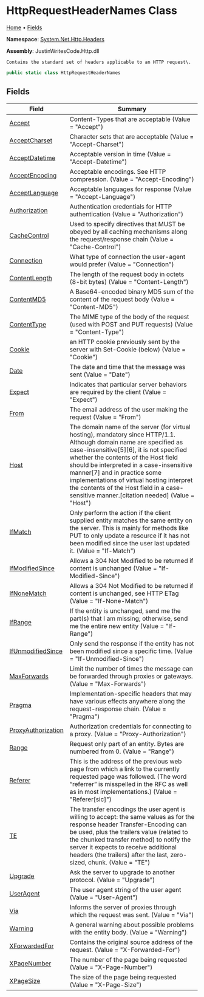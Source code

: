 # HttpRequestHeaderNames Class

[Home](../../../README.md) &#x2022; [Fields](#fields)

**Namespace**: [System.Net.Http.Headers](../README.md)

**Assembly**: JustinWritesCode\.Http\.dll

  
    Contains the standard set of headers applicable to an HTTP request\.
    

```csharp
public static class HttpRequestHeaderNames
```

## Fields

| Field | Summary |
| ----- | ------- |
| [Accept](Accept/README.md) | Content\-Types that are acceptable \(Value = "Accept"\) |
| [AcceptCharset](AcceptCharset/README.md) | Character sets that are acceptable \(Value = "Accept\-Charset"\) |
| [AcceptDatetime](AcceptDatetime/README.md) | Acceptable version in time \(Value = "Accept\-Datetime"\) |
| [AcceptEncoding](AcceptEncoding/README.md) | Acceptable encodings\. See HTTP compression\. \(Value = "Accept\-Encoding"\) |
| [AcceptLanguage](AcceptLanguage/README.md) | Acceptable languages for response \(Value = "Accept\-Language"\) |
| [Authorization](Authorization/README.md) | Authentication credentials for HTTP authentication \(Value = "Authorization"\) |
| [CacheControl](CacheControl/README.md) | Used to specify directives that MUST be obeyed by all caching mechanisms along the request/response chain \(Value = "Cache\-Control"\) |
| [Connection](Connection/README.md) | What type of connection the user\-agent would prefer \(Value = "Connection"\) |
| [ContentLength](ContentLength/README.md) | The length of the request body in octets \(8\-bit bytes\) \(Value = "Content\-Length"\) |
| [ContentMD5](ContentMD5/README.md) | A Base64\-encoded binary MD5 sum of the content of the request body \(Value = "Content\-MD5"\) |
| [ContentType](ContentType/README.md) | The MIME type of the body of the request \(used with POST and PUT requests\) \(Value = "Content\-Type"\) |
| [Cookie](Cookie/README.md) | an HTTP cookie previously sent by the server with Set\-Cookie \(below\) \(Value = "Cookie"\) |
| [Date](Date/README.md) | The date and time that the message was sent \(Value = "Date"\) |
| [Expect](Expect/README.md) | Indicates that particular server behaviors are required by the client \(Value = "Expect"\) |
| [From](From/README.md) | The email address of the user making the request \(Value = "From"\) |
| [Host](Host/README.md) | The domain name of the server \(for virtual hosting\), mandatory since HTTP/1\.1\. Although domain name are specified as case\-insensitive\[5\]\[6\], it is not specified whether the contents of the Host field should be interpreted in a case\-insensitive manner\[7\] and in practice some implementations of virtual hosting interpret the contents of the Host field in a case\-sensitive manner\.\[citation needed\] \(Value = "Host"\) |
| [IfMatch](IfMatch/README.md) | Only perform the action if the client supplied entity matches the same entity on the server\. This is mainly for methods like PUT to only update a resource if it has not been modified since the user last updated it\. \(Value = "If\-Match"\) |
| [IfModifiedSince](IfModifiedSince/README.md) | Allows a 304 Not Modified to be returned if content is unchanged \(Value = "If\-Modified\-Since"\) |
| [IfNoneMatch](IfNoneMatch/README.md) | Allows a 304 Not Modified to be returned if content is unchanged, see HTTP ETag \(Value = "If\-None\-Match"\) |
| [IfRange](IfRange/README.md) | If the entity is unchanged, send me the part\(s\) that I am missing; otherwise, send me the entire new entity \(Value = "If\-Range"\) |
| [IfUnmodifiedSince](IfUnmodifiedSince/README.md) | Only send the response if the entity has not been modified since a specific time\. \(Value = "If\-Unmodified\-Since"\) |
| [MaxForwards](MaxForwards/README.md) | Limit the number of times the message can be forwarded through proxies or gateways\. \(Value = "Max\-Forwards"\) |
| [Pragma](Pragma/README.md) | Implementation\-specific headers that may have various effects anywhere along the request\-response chain\. \(Value = "Pragma"\) |
| [ProxyAuthorization](ProxyAuthorization/README.md) | Authorization credentials for connecting to a proxy\. \(Value = "Proxy\-Authorization"\) |
| [Range](Range/README.md) | Request only part of an entity\. Bytes are numbered from 0\. \(Value = "Range"\) |
| [Referer](Referer/README.md) | This is the address of the previous web page from which a link to the currently requested page was followed\. \(The word “referrer” is misspelled in the RFC as well as in most implementations\.\) \(Value = "Referer\[sic\]"\) |
| [TE](TE/README.md) | The transfer encodings the user agent is willing to accept: the same values as for the response header Transfer\-Encoding can be used, plus the trailers value \(related to the chunked transfer method\) to notify the server it expects to receive additional headers \(the trailers\) after the last, zero\-sized, chunk\. \(Value = "TE"\) |
| [Upgrade](Upgrade/README.md) | Ask the server to upgrade to another protocol\. \(Value = "Upgrade"\) |
| [UserAgent](UserAgent/README.md) | The user agent string of the user agent \(Value = "User\-Agent"\) |
| [Via](Via/README.md) | Informs the server of proxies through which the request was sent\. \(Value = "Via"\) |
| [Warning](Warning/README.md) | A general warning about possible problems with the entity body\. \(Value = "Warning"\) |
| [XForwardedFor](XForwardedFor/README.md) | Contains the original source address of the request\. \(Value = "X\-Forwarded\-For"\) |
| [XPageNumber](XPageNumber/README.md) | The number of the page being requested \(Value = "X\-Page\-Number"\) |
| [XPageSize](XPageSize/README.md) | The size of the page being requested \(Value = "X\-Page\-Size"\) |

